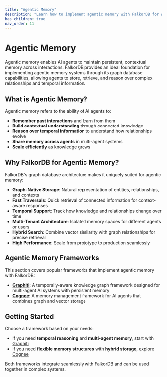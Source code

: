 ```yaml
---
title: "Agentic Memory"
description: "Learn how to implement agentic memory with FalkorDB for AI agents"
has_children: true
nav_order: 11
---
```


# Agentic Memory

Agentic memory enables AI agents to maintain persistent, contextual memory across interactions. FalkorDB provides an ideal foundation for implementing agentic memory systems through its graph database capabilities, allowing agents to store, retrieve, and reason over complex relationships and temporal information.

## What is Agentic Memory?

Agentic memory refers to the ability of AI agents to:
- **Remember past interactions** and learn from them
- **Build contextual understanding** through connected knowledge
- **Reason over temporal information** to understand how relationships evolve
- **Share memory across agents** in multi-agent systems
- **Scale efficiently** as knowledge grows

## Why FalkorDB for Agentic Memory?

FalkorDB's graph database architecture makes it uniquely suited for agentic memory:

- **Graph-Native Storage**: Natural representation of entities, relationships, and contexts
- **Fast Traversals**: Quick retrieval of connected information for context-aware responses
- **Temporal Support**: Track how knowledge and relationships change over time
- **Multi-Tenant Architecture**: Isolated memory spaces for different agents or users
- **Hybrid Search**: Combine vector similarity with graph relationships for precise retrieval
- **High Performance**: Scale from prototype to production seamlessly

## Agentic Memory Frameworks

This section covers popular frameworks that implement agentic memory with FalkorDB:

- [**Graphiti**](./graphiti.md): A temporally-aware knowledge graph framework designed for multi-agent AI systems with persistent memory
- [**Cognee**](./cognee.md): A memory management framework for AI agents that combines graph and vector storage

## Getting Started

Choose a framework based on your needs:
- If you need **temporal reasoning** and **multi-agent memory**, start with [Graphiti](./graphiti.md)
- If you need **flexible memory structures** with **hybrid storage**, explore [Cognee](./cognee.md)

Both frameworks integrate seamlessly with FalkorDB and can be used together in complex systems.
